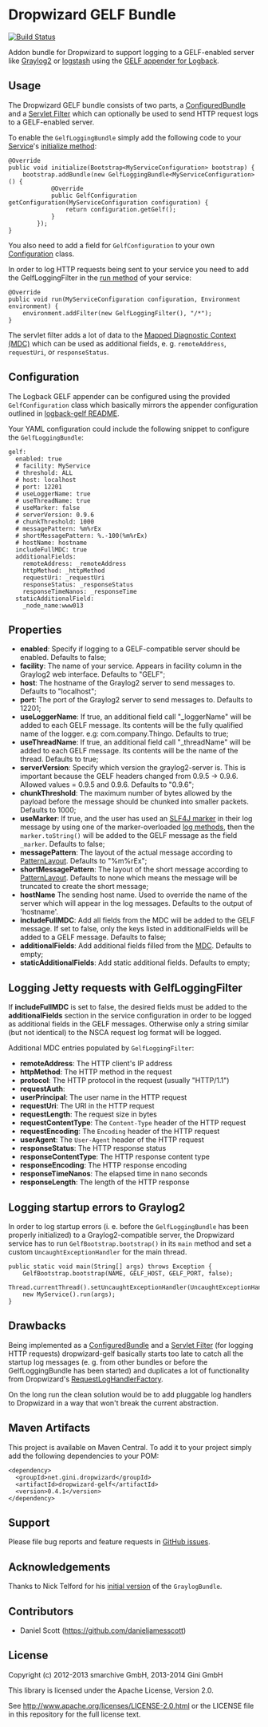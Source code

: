 Dropwizard GELF Bundle
======================
[![Build Status](https://secure.travis-ci.org/gini/dropwizard-gelf.png?branch=master)](https://travis-ci.org/gini/dropwizard-gelf)

Addon bundle for Dropwizard to support logging to a GELF-enabled server like [Graylog2](http://graylog2.org/)
or [logstash](http://logstash.net/) using the [GELF appender for Logback](https://github.com/Moocar/logback-gelf).


Usage
-----

The Dropwizard GELF bundle consists of two parts, a [ConfiguredBundle](http://dropwizard.codahale.com/maven/apidocs/com/yammer/dropwizard/ConfiguredBundle.html)
and a [Servlet Filter](http://docs.oracle.com/javaee/6/api/javax/servlet/Filter.html) which can optionally be used to
send HTTP request logs to a GELF-enabled server.

To enable the `GelfLoggingBundle` simply add the following code to your [Service](http://dropwizard.codahale.com/maven/apidocs/com/yammer/dropwizard/Service.html)'s
[initialize method](http://dropwizard.codahale.com/maven/apidocs/com/yammer/dropwizard/Service.html#initialize%28com.yammer.dropwizard.config.Bootstrap%29):

    @Override
    public void initialize(Bootstrap<MyServiceConfiguration> bootstrap) {
        bootstrap.addBundle(new GelfLoggingBundle<MyServiceConfiguration>() {
                @Override
                public GelfConfiguration getConfiguration(MyServiceConfiguration configuration) {
                    return configuration.getGelf();
                }
            });
    }

You also need to add a field for `GelfConfiguration` to your own [Configuration](http://dropwizard.codahale.com/maven/apidocs/com/yammer/dropwizard/config/Configuration.html)
class.

In order to log HTTP requests being sent to your service you need to add the GelfLoggingFilter in the
[run method](http://dropwizard.codahale.com/maven/apidocs/com/yammer/dropwizard/Service.html#run%28T,%20com.yammer.dropwizard.config.Environment%29)
of your service:

    @Override
    public void run(MyServiceConfiguration configuration, Environment environment) {
        environment.addFilter(new GelfLoggingFilter(), "/*");
    }

The servlet filter adds a lot of data to the [Mapped Diagnostic Context (MDC)](http://logback.qos.ch/manual/mdc.html) which
can be used as additional fields, e. g. `remoteAddress`, `requestUri`, or `responseStatus`.


Configuration
-------------

The Logback GELF appender can be configured using the provided `GelfConfiguration` class which basically mirrors the
appender configuration outlined in [logback-gelf README](https://github.com/Moocar/logback-gelf/blob/master/README.md).

Your YAML configuration could include the following snippet to configure the `GelfLoggingBundle`:

    gelf:
      enabled: true
      # facility: MyService
      # threshold: ALL
      # host: localhost
      # port: 12201
      # useLoggerName: true
      # useThreadName: true
      # useMarker: false
      # serverVersion: 0.9.6
      # chunkThreshold: 1000
      # messagePattern: %m%rEx
      # shortMessagePattern: %.-100(%m%rEx)
      # hostName: hostname
      includeFullMDC: true
      additionalFields:
        remoteAddress: _remoteAddress
        httpMethod: _httpMethod
        requestUri: _requestUri
        responseStatus: _responseStatus
        responseTimeNanos: _responseTime
      staticAdditionalField:
        _node_name:www013


Properties
----------

* **enabled**: Specify if logging to a GELF-compatible server should be enabled. Defaults to false;
* **facility**: The name of your service. Appears in facility column in the Graylog2 web interface. Defaults to "GELF";
* **host**: The hostname of the Graylog2 server to send messages to. Defaults to "localhost";
* **port**: The port of the Graylog2 server to send messages to. Defaults to 12201;
* **useLoggerName**: If true, an additional field call "_loggerName" will be added to each GELF message. Its contents
will be the fully qualified name of the logger. e.g: com.company.Thingo. Defaults to true;
*   **useThreadName**: If true, an additional field call "_threadName" will be added to each GELF message. Its contents
will be the name of the thread. Defaults to true;
* **serverVersion**: Specify which version the graylog2-server is. This is important because the GELF headers
changed from 0.9.5 -> 0.9.6. Allowed values = 0.9.5 and 0.9.6. Defaults to "0.9.6";
* **chunkThreshold**: The maximum number of bytes allowed by the payload before the message should be chunked into
smaller packets. Defaults to 1000;
* **useMarker**: If true, and the user has used an [SLF4J marker](http://slf4j.org/api/org/slf4j/Marker.html) in their
log message by using one of the marker-overloaded [log methods](http://slf4j.org/api/org/slf4j/Logger.html), then the
`marker.toString()` will be added to the GELF message as the field `_marker`.  Defaults to false;
* **messagePattern**: The layout of the actual message according to
[PatternLayout](http://logback.qos.ch/manual/layouts.html#conversionWord). Defaults to "%m%rEx";
* **shortMessagePattern**: The layout of the short message according to
[PatternLayout](http://logback.qos.ch/manual/layouts.html#conversionWord). Defaults to none which means the message will
be truncated to create the short message;
* **hostName** The sending host name. Used to override the name of the server which will appear in the log messages.
Defaults to the output of 'hostname'.
* **includeFullMDC**: Add all fields from the MDC will be added to the GELF message. If set to false, only the keys
listed in additionalFields will be added to a GELF message. Defaults to false;
* **additionalFields**: Add additional fields filled from the [MDC](http://logback.qos.ch/manual/mdc.html).  Defaults to empty;
* **staticAdditionalFields**: Add static additional fields. Defaults to empty;


Logging Jetty requests with GelfLoggingFilter
---------------------------------------------

If **includeFullMDC** is set to false, the desired fields must be added to the **additionalFields** section in the
service configuration in order to be logged as additional fields in the GELF messages. Otherwise only a string similar
(but not identical) to the NSCA request log format will be logged.

Additional MDC entries populated by `GelfLoggingFilter`:

* **remoteAddress**: The HTTP client's IP address
* **httpMethod**: The HTTP method in the request
* **protocol**: The HTTP protocol in the request (usually "HTTP/1.1")
* **requestAuth**:
* **userPrincipal**: The user name in the HTTP request
* **requestUri**: The URI in the HTTP request
* **requestLength**: The request size in bytes
* **requestContentType**: The `Content-Type` header of the HTTP request
* **requestEncoding**: The `Encoding` header of the HTTP request
* **userAgent**: The `User-Agent` header of the HTTP request
* **responseStatus**: The HTTP response status
* **responseContentType**: The HTTP response content type
* **responseEncoding**: The HTTP response encoding
* **responseTimeNanos**: The elapsed time in nano seconds
* **responseLength**: The length of the HTTP response


Logging startup errors to Graylog2
----------------------------------

In order to log startup errors (i. e. before the `GelfLoggingBundle` has been properly initialized) to a Graylog2-compatible server,
the Dropwizard service has to run `GelfBootstrap.bootstrap()` in its `main` method and set a custom `UncaughtExceptionHandler` for the
main thread.

    public static void main(String[] args) throws Exception {
        GelfBootstrap.bootstrap(NAME, GELF_HOST, GELF_PORT, false);
        Thread.currentThread().setUncaughtExceptionHandler(UncaughtExceptionHandlers.systemExit());
        new MyService().run(args);
    }


Drawbacks
---------

Being implemented as a [ConfiguredBundle](http://dropwizard.codahale.com/maven/apidocs/com/yammer/dropwizard/ConfiguredBundle.html)
and a [Servlet Filter](http://docs.oracle.com/javaee/6/api/javax/servlet/Filter.html) (for logging HTTP requests)
dropwizard-gelf basically starts too late to catch all the startup log messages (e. g. from other bundles or before the
GelfLoggingBundle has been started) and duplicates a lot of functionality from Dropwizard's
[RequestLogHandlerFactory](http://dropwizard.codahale.com/maven/apidocs/com/yammer/dropwizard/config/RequestLogHandlerFactory.html).

On the long run the clean solution would be to add pluggable log handlers to Dropwizard in a way that won't break the
current abstraction.


Maven Artifacts
---------------

This project is available on Maven Central. To add it to your project simply add the following dependencies to your POM:

    <dependency>
      <groupId>net.gini.dropwizard</groupId>
      <artifactId>dropwizard-gelf</artifactId>
      <version>0.4.1</version>
    </dependency>


Support
-------

Please file bug reports and feature requests in [GitHub issues](https://github.com/gini/dropwizard-gelf/issues).


Acknowledgements
----------------

Thanks to Nick Telford for his [initial version](https://gist.github.com/dd5e000c3327484540a8) of the `GraylogBundle`.


Contributors
------------

* Daniel Scott (https://github.com/danieljamesscott)


License
-------

Copyright (c) 2012-2013 smarchive GmbH, 2013-2014 Gini GmbH

This library is licensed under the Apache License, Version 2.0.

See http://www.apache.org/licenses/LICENSE-2.0.html or the LICENSE file in this repository for the full license text.
